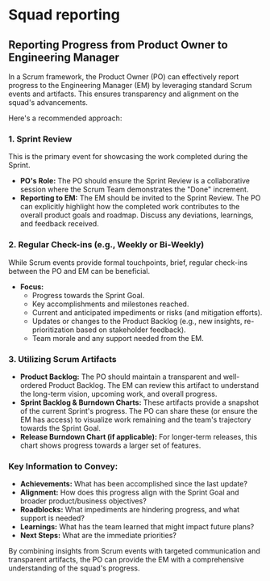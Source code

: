 # Squad reporting

## Reporting Progress from Product Owner to Engineering Manager

In a Scrum framework, the Product Owner (PO) can effectively report progress to the Engineering Manager (EM) by leveraging standard Scrum events and artifacts. This ensures transparency and alignment on the squad's advancements.

Here's a recommended approach:

### 1. Sprint Review
This is the primary event for showcasing the work completed during the Sprint.
*   **PO's Role:** The PO should ensure the Sprint Review is a collaborative session where the Scrum Team demonstrates the "Done" increment.
*   **Reporting to EM:** The EM should be invited to the Sprint Review. The PO can explicitly highlight how the completed work contributes to the overall product goals and roadmap. Discuss any deviations, learnings, and feedback received.

### 2. Regular Check-ins (e.g., Weekly or Bi-Weekly)
While Scrum events provide formal touchpoints, brief, regular check-ins between the PO and EM can be beneficial.
*   **Focus:**
    *   Progress towards the Sprint Goal.
    *   Key accomplishments and milestones reached.
    *   Current and anticipated impediments or risks (and mitigation efforts).
    *   Updates or changes to the Product Backlog (e.g., new insights, re-prioritization based on stakeholder feedback).
    *   Team morale and any support needed from the EM.

### 3. Utilizing Scrum Artifacts
*   **Product Backlog:** The PO should maintain a transparent and well-ordered Product Backlog. The EM can review this artifact to understand the long-term vision, upcoming work, and overall progress.
*   **Sprint Backlog & Burndown Charts:** These artifacts provide a snapshot of the current Sprint's progress. The PO can share these (or ensure the EM has access) to visualize work remaining and the team's trajectory towards the Sprint Goal.
*   **Release Burndown Chart (if applicable):** For longer-term releases, this chart shows progress towards a larger set of features.

### Key Information to Convey:
*   **Achievements:** What has been accomplished since the last update?
*   **Alignment:** How does this progress align with the Sprint Goal and broader product/business objectives?
*   **Roadblocks:** What impediments are hindering progress, and what support is needed?
*   **Learnings:** What has the team learned that might impact future plans?
*   **Next Steps:** What are the immediate priorities?

By combining insights from Scrum events with targeted communication and transparent artifacts, the PO can provide the EM with a comprehensive understanding of the squad's progress.
